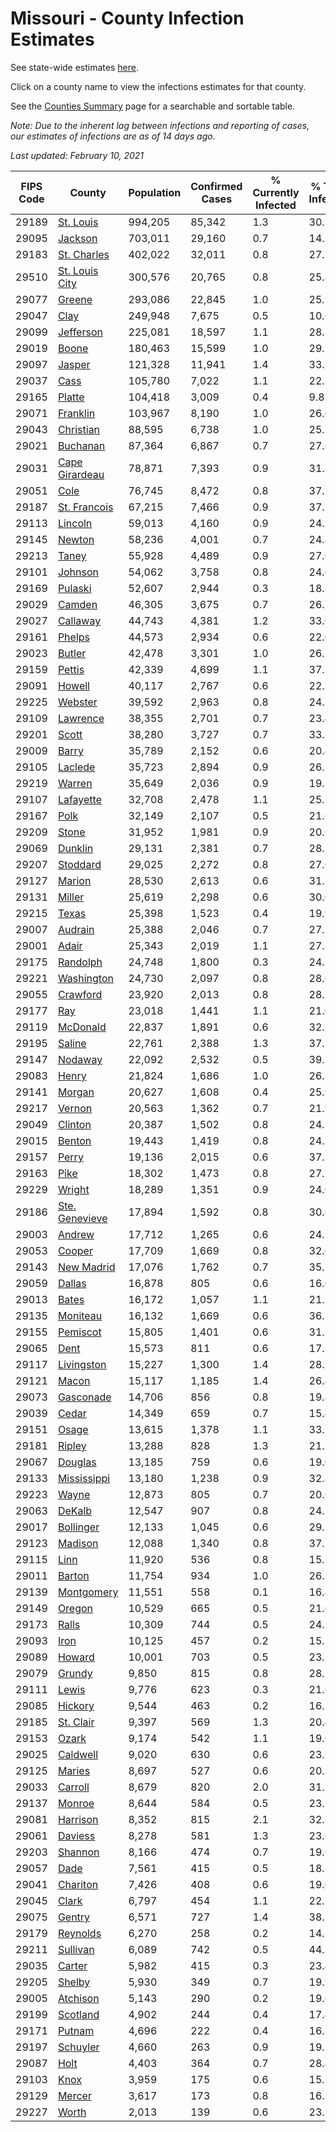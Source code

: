 # Missouri - County Infection Estimates

See state-wide estimates [here](/infections/us-mo).

Click on a county name to view the infections estimates for that county.

See the [Counties Summary](/infections/summary-counties) page for a searchable and sortable table.

*Note: Due to the inherent lag between infections and reporting of cases, our estimates of infections are as of 14 days ago.*

*Last updated: February 10, 2021*

|   FIPS Code |                           County |   Population |   Confirmed Cases |   % Currently Infected |   % Total Infected |
|-------------|----------------------------------|--------------|-------------------|------------------------|--------------------|
|       29189 |           [St. Louis](st.-louis) |      994,205 |            85,342 |                    1.3 |               30.1 |
|       29095 |               [Jackson](jackson) |      703,011 |            29,160 |                    0.7 |               14.2 |
|       29183 |       [St. Charles](st.-charles) |      402,022 |            32,011 |                    0.8 |               27.3 |
|       29510 | [St. Louis City](st.-louis-city) |      300,576 |            20,765 |                    0.8 |               25.4 |
|       29077 |                 [Greene](greene) |      293,086 |            22,845 |                    1.0 |               25.9 |
|       29047 |                     [Clay](clay) |      249,948 |             7,675 |                    0.5 |               10.6 |
|       29099 |           [Jefferson](jefferson) |      225,081 |            18,597 |                    1.1 |               28.1 |
|       29019 |                   [Boone](boone) |      180,463 |            15,599 |                    1.0 |               29.5 |
|       29097 |                 [Jasper](jasper) |      121,328 |            11,941 |                    1.4 |               33.8 |
|       29037 |                     [Cass](cass) |      105,780 |             7,022 |                    1.1 |               22.3 |
|       29165 |                 [Platte](platte) |      104,418 |             3,009 |                    0.4 |                9.8 |
|       29071 |             [Franklin](franklin) |      103,967 |             8,190 |                    1.0 |               26.6 |
|       29043 |           [Christian](christian) |       88,595 |             6,738 |                    1.0 |               25.1 |
|       29021 |             [Buchanan](buchanan) |       87,364 |             6,867 |                    0.7 |               27.6 |
|       29031 | [Cape Girardeau](cape-girardeau) |       78,871 |             7,393 |                    0.9 |               31.8 |
|       29051 |                     [Cole](cole) |       76,745 |             8,472 |                    0.8 |               37.3 |
|       29187 |     [St. Francois](st.-francois) |       67,215 |             7,466 |                    0.9 |               37.5 |
|       29113 |               [Lincoln](lincoln) |       59,013 |             4,160 |                    0.9 |               24.1 |
|       29145 |                 [Newton](newton) |       58,236 |             4,001 |                    0.7 |               24.4 |
|       29213 |                   [Taney](taney) |       55,928 |             4,489 |                    0.9 |               27.0 |
|       29101 |               [Johnson](johnson) |       54,062 |             3,758 |                    0.8 |               24.0 |
|       29169 |               [Pulaski](pulaski) |       52,607 |             2,944 |                    0.3 |               18.8 |
|       29029 |                 [Camden](camden) |       46,305 |             3,675 |                    0.7 |               26.7 |
|       29027 |             [Callaway](callaway) |       44,743 |             4,381 |                    1.2 |               33.0 |
|       29161 |                 [Phelps](phelps) |       44,573 |             2,934 |                    0.6 |               22.0 |
|       29023 |                 [Butler](butler) |       42,478 |             3,301 |                    1.0 |               26.2 |
|       29159 |                 [Pettis](pettis) |       42,339 |             4,699 |                    1.1 |               37.5 |
|       29091 |                 [Howell](howell) |       40,117 |             2,767 |                    0.6 |               22.7 |
|       29225 |               [Webster](webster) |       39,592 |             2,963 |                    0.8 |               24.7 |
|       29109 |             [Lawrence](lawrence) |       38,355 |             2,701 |                    0.7 |               23.4 |
|       29201 |                   [Scott](scott) |       38,280 |             3,727 |                    0.7 |               33.8 |
|       29009 |                   [Barry](barry) |       35,789 |             2,152 |                    0.6 |               20.4 |
|       29105 |               [Laclede](laclede) |       35,723 |             2,894 |                    0.9 |               26.7 |
|       29219 |                 [Warren](warren) |       35,649 |             2,036 |                    0.9 |               19.3 |
|       29107 |           [Lafayette](lafayette) |       32,708 |             2,478 |                    1.1 |               25.5 |
|       29167 |                     [Polk](polk) |       32,149 |             2,107 |                    0.5 |               21.6 |
|       29209 |                   [Stone](stone) |       31,952 |             1,981 |                    0.9 |               20.6 |
|       29069 |               [Dunklin](dunklin) |       29,131 |             2,381 |                    0.7 |               28.2 |
|       29207 |             [Stoddard](stoddard) |       29,025 |             2,272 |                    0.8 |               27.0 |
|       29127 |                 [Marion](marion) |       28,530 |             2,613 |                    0.6 |               31.2 |
|       29131 |                 [Miller](miller) |       25,619 |             2,298 |                    0.6 |               30.0 |
|       29215 |                   [Texas](texas) |       25,398 |             1,523 |                    0.4 |               19.9 |
|       29007 |               [Audrain](audrain) |       25,388 |             2,046 |                    0.7 |               27.5 |
|       29001 |                   [Adair](adair) |       25,343 |             2,019 |                    1.1 |               27.2 |
|       29175 |             [Randolph](randolph) |       24,748 |             1,800 |                    0.3 |               24.5 |
|       29221 |         [Washington](washington) |       24,730 |             2,097 |                    0.8 |               28.6 |
|       29055 |             [Crawford](crawford) |       23,920 |             2,013 |                    0.8 |               28.1 |
|       29177 |                       [Ray](ray) |       23,018 |             1,441 |                    1.1 |               21.0 |
|       29119 |             [McDonald](mcdonald) |       22,837 |             1,891 |                    0.6 |               32.3 |
|       29195 |                 [Saline](saline) |       22,761 |             2,388 |                    1.3 |               37.3 |
|       29147 |               [Nodaway](nodaway) |       22,092 |             2,532 |                    0.5 |               39.1 |
|       29083 |                   [Henry](henry) |       21,824 |             1,686 |                    1.0 |               26.3 |
|       29141 |                 [Morgan](morgan) |       20,627 |             1,608 |                    0.4 |               25.9 |
|       29217 |                 [Vernon](vernon) |       20,563 |             1,362 |                    0.7 |               21.9 |
|       29049 |               [Clinton](clinton) |       20,387 |             1,502 |                    0.8 |               24.5 |
|       29015 |                 [Benton](benton) |       19,443 |             1,419 |                    0.8 |               24.3 |
|       29157 |                   [Perry](perry) |       19,136 |             2,015 |                    0.6 |               37.7 |
|       29163 |                     [Pike](pike) |       18,302 |             1,473 |                    0.8 |               27.7 |
|       29229 |                 [Wright](wright) |       18,289 |             1,351 |                    0.9 |               24.0 |
|       29186 | [Ste. Genevieve](ste.-genevieve) |       17,894 |             1,592 |                    0.8 |               30.4 |
|       29003 |                 [Andrew](andrew) |       17,712 |             1,265 |                    0.6 |               24.2 |
|       29053 |                 [Cooper](cooper) |       17,709 |             1,669 |                    0.8 |               32.0 |
|       29143 |         [New Madrid](new-madrid) |       17,076 |             1,762 |                    0.7 |               35.7 |
|       29059 |                 [Dallas](dallas) |       16,878 |               805 |                    0.6 |               16.0 |
|       29013 |                   [Bates](bates) |       16,172 |             1,057 |                    1.1 |               21.7 |
|       29135 |             [Moniteau](moniteau) |       16,132 |             1,669 |                    0.6 |               36.1 |
|       29155 |             [Pemiscot](pemiscot) |       15,805 |             1,401 |                    0.6 |               31.1 |
|       29065 |                     [Dent](dent) |       15,573 |               811 |                    0.6 |               17.3 |
|       29117 |         [Livingston](livingston) |       15,227 |             1,300 |                    1.4 |               28.2 |
|       29121 |                   [Macon](macon) |       15,117 |             1,185 |                    1.4 |               26.4 |
|       29073 |           [Gasconade](gasconade) |       14,706 |               856 |                    0.8 |               19.4 |
|       29039 |                   [Cedar](cedar) |       14,349 |               659 |                    0.7 |               15.4 |
|       29151 |                   [Osage](osage) |       13,615 |             1,378 |                    1.1 |               33.5 |
|       29181 |                 [Ripley](ripley) |       13,288 |               828 |                    1.3 |               21.1 |
|       29067 |               [Douglas](douglas) |       13,185 |               759 |                    0.6 |               19.0 |
|       29133 |       [Mississippi](mississippi) |       13,180 |             1,238 |                    0.9 |               32.8 |
|       29223 |                   [Wayne](wayne) |       12,873 |               805 |                    0.7 |               20.6 |
|       29063 |                 [DeKalb](dekalb) |       12,547 |               907 |                    0.8 |               24.3 |
|       29017 |           [Bollinger](bollinger) |       12,133 |             1,045 |                    0.6 |               29.2 |
|       29123 |               [Madison](madison) |       12,088 |             1,340 |                    0.8 |               37.2 |
|       29115 |                     [Linn](linn) |       11,920 |               536 |                    0.8 |               15.2 |
|       29011 |                 [Barton](barton) |       11,754 |               934 |                    1.0 |               26.7 |
|       29139 |         [Montgomery](montgomery) |       11,551 |               558 |                    0.1 |               16.4 |
|       29149 |                 [Oregon](oregon) |       10,529 |               665 |                    0.5 |               21.0 |
|       29173 |                   [Ralls](ralls) |       10,309 |               744 |                    0.5 |               24.7 |
|       29093 |                     [Iron](iron) |       10,125 |               457 |                    0.2 |               15.5 |
|       29089 |                 [Howard](howard) |       10,001 |               703 |                    0.5 |               23.8 |
|       29079 |                 [Grundy](grundy) |        9,850 |               815 |                    0.8 |               28.7 |
|       29111 |                   [Lewis](lewis) |        9,776 |               623 |                    0.3 |               21.6 |
|       29085 |               [Hickory](hickory) |        9,544 |               463 |                    0.2 |               16.2 |
|       29185 |           [St. Clair](st.-clair) |        9,397 |               569 |                    1.3 |               20.4 |
|       29153 |                   [Ozark](ozark) |        9,174 |               542 |                    1.1 |               19.0 |
|       29025 |             [Caldwell](caldwell) |        9,020 |               630 |                    0.6 |               23.5 |
|       29125 |                 [Maries](maries) |        8,697 |               527 |                    0.6 |               20.3 |
|       29033 |               [Carroll](carroll) |        8,679 |               820 |                    2.0 |               31.7 |
|       29137 |                 [Monroe](monroe) |        8,644 |               584 |                    0.5 |               23.2 |
|       29081 |             [Harrison](harrison) |        8,352 |               815 |                    2.1 |               32.5 |
|       29061 |               [Daviess](daviess) |        8,278 |               581 |                    1.3 |               23.0 |
|       29203 |               [Shannon](shannon) |        8,166 |               474 |                    0.7 |               19.6 |
|       29057 |                     [Dade](dade) |        7,561 |               415 |                    0.5 |               18.5 |
|       29041 |             [Chariton](chariton) |        7,426 |               408 |                    0.6 |               19.0 |
|       29045 |                   [Clark](clark) |        6,797 |               454 |                    1.1 |               22.5 |
|       29075 |                 [Gentry](gentry) |        6,571 |               727 |                    1.4 |               38.3 |
|       29179 |             [Reynolds](reynolds) |        6,270 |               258 |                    0.2 |               14.1 |
|       29211 |             [Sullivan](sullivan) |        6,089 |               742 |                    0.5 |               44.2 |
|       29035 |                 [Carter](carter) |        5,982 |               415 |                    0.3 |               23.4 |
|       29205 |                 [Shelby](shelby) |        5,930 |               349 |                    0.7 |               19.9 |
|       29005 |             [Atchison](atchison) |        5,143 |               290 |                    0.2 |               19.6 |
|       29199 |             [Scotland](scotland) |        4,902 |               244 |                    0.4 |               17.4 |
|       29171 |                 [Putnam](putnam) |        4,696 |               222 |                    0.4 |               16.3 |
|       29197 |             [Schuyler](schuyler) |        4,660 |               263 |                    0.9 |               19.2 |
|       29087 |                     [Holt](holt) |        4,403 |               364 |                    0.7 |               28.4 |
|       29103 |                     [Knox](knox) |        3,959 |               175 |                    0.6 |               15.5 |
|       29129 |                 [Mercer](mercer) |        3,617 |               173 |                    0.8 |               16.7 |
|       29227 |                   [Worth](worth) |        2,013 |               139 |                    0.6 |               23.3 |